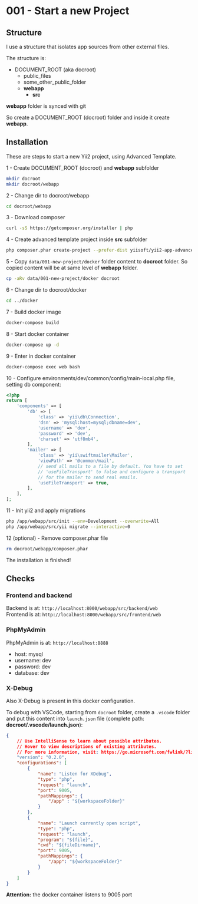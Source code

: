 # 001 - Start a new Project

## Structure

I use a structure that isolates app sources from other external files.

The structure is:
* DOCUMENT_ROOT (aka docroot)
    * public_files
    * some_other_public_folder
    * **webapp**
        * **src**

**webapp** folder is synced with git

So create a DOCUMENT_ROOT (docroot) folder and inside it create **webapp**.



## Installation

These are steps to start a new Yii2 project, using Advanced Template.

1 - Create DOCUMENT_ROOT (docroot) and **webapp** subfolder

```sh
mkdir docroot
mkdir docroot/webapp
```

2 - Change dir to docroot/webapp

```sh
cd docroot/webapp
```

3 - Download composer

```sh
curl -sS https://getcomposer.org/installer | php
```

4 - Create advanced template project inside **src** subfolder

```sh
php composer.phar create-project --prefer-dist yiisoft/yii2-app-advanced src
```

5 - Copy `data/001-new-project/docker` folder content to **docroot** folder. So copied content will be at same level of **webapp** folder.

```sh
cp -aRv data/001-new-project/docker docroot
```

6 - Change dir to docroot/docker

```sh
cd ../docker
```

7 - Build docker image

```sh
docker-compose build
```

8 - Start docker container

```sh
docker-compose up -d
```

9 - Enter in docker container

```sh
docker-compose exec web bash
```

10 - Configure environments/dev/common/config/main-local.php file, setting db component:

```php
<?php
return [
    'components' => [
        'db' => [
            'class' => 'yii\db\Connection',
            'dsn' => 'mysql:host=mysql;dbname=dev',
            'username' => 'dev',
            'password' => 'dev',
            'charset' => 'utf8mb4',
        ],
        'mailer' => [
            'class' => 'yii\swiftmailer\Mailer',
            'viewPath' => '@common/mail',
            // send all mails to a file by default. You have to set
            // 'useFileTransport' to false and configure a transport
            // for the mailer to send real emails.
            'useFileTransport' => true,
        ],
    ],
];
```

11 - Init yii2 and apply migrations

```sh
php /app/webapp/src/init --env=Development --overwrite=All 
php /app/webapp/src/yii migrate --interactive=0
```

12 (optional) - Remove composer.phar file

```sh
rm docroot/webapp/composer.phar
```

The installation is finished!

## Checks

### Frontend and backend

Backend is at: `http://localhost:8000/webapp/src/backend/web`
<br />
Frontend is at: `http://localhost:8000/webapp/src/frontend/web`

### PhpMyAdmin

PhpMyAdmin is at: `http://localhost:8888`

- host: mysql
- username: dev
- password: dev
- database: dev

### X-Debug

Also X-Debug is present in this docker configuration.

To debug with VSCode, starting from `docroot` folder, create a `.vscode` folder and put this content into `launch.json` file (complete path: **docroot/.vscode/launch.json**):

```json
{
    // Use IntelliSense to learn about possible attributes.
    // Hover to view descriptions of existing attributes.
    // For more information, visit: https://go.microsoft.com/fwlink/?linkid=830387
    "version": "0.2.0",
    "configurations": [
        {
            "name": "Listen for XDebug",
            "type": "php",
            "request": "launch",
            "port": 9005,
            "pathMappings": {
                "/app" : "${workspaceFolder}"
            }
        },
        {
            "name": "Launch currently open script",
            "type": "php",
            "request": "launch",
            "program": "${file}",
            "cwd": "${fileDirname}",
            "port": 9005,
            "pathMappings": {
                "/app": "${workspaceFolder}"
            }
        }
    ]
}
```

**Attention:** the docker container listens to 9005 port